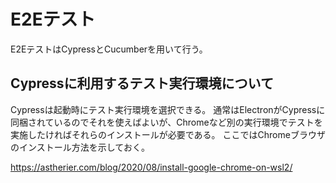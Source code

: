 # E2Eテスト

E2EテストはCypressとCucumberを用いて行う。

## Cypressに利用するテスト実行環境について

Cypressは起動時にテスト実行環境を選択できる。
通常はElectronがCypressに同梱されているのでそれを使えばよいが、Chromeなど別の実行環境でテストを実施したければそれらのインストールが必要である。
ここではChromeブラウザのインストール方法を示しておく。

https://astherier.com/blog/2020/08/install-google-chrome-on-wsl2/

